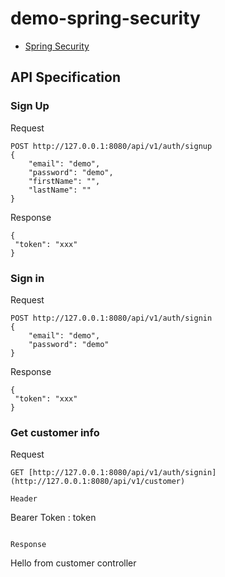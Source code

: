 # demo-spring-security
* [Spring Security](https://spring.io/projects/spring-security)

## API Specification

### Sign Up

Request
```
POST http://127.0.0.1:8080/api/v1/auth/signup
{
    "email": "demo",
    "password": "demo",
    "firstName": "",
    "lastName": ""
}
```

Response
```
{
 "token": "xxx"
}
```

### Sign in

Request
```
POST http://127.0.0.1:8080/api/v1/auth/signin
{
    "email": "demo",
    "password": "demo"
}
```

Response
```
{
 "token": "xxx"
}
```

### Get customer info

Request
```
GET [http://127.0.0.1:8080/api/v1/auth/signin](http://127.0.0.1:8080/api/v1/customer)

Header
```
Bearer Token : token
```

Response
```
Hello from customer controller
```
